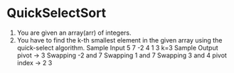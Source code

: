 # QuickSelectSort
1. You are given an array(arr) of integers.
2. You have to find the k-th smallest element in the given array using the quick-select algorithm.
Sample Input
5
7 -2 4 1 3
k=3
Sample Output
pivot -> 3
Swapping -2 and 7
Swapping 1 and 7
Swapping 3 and 4
pivot index -> 2
3
